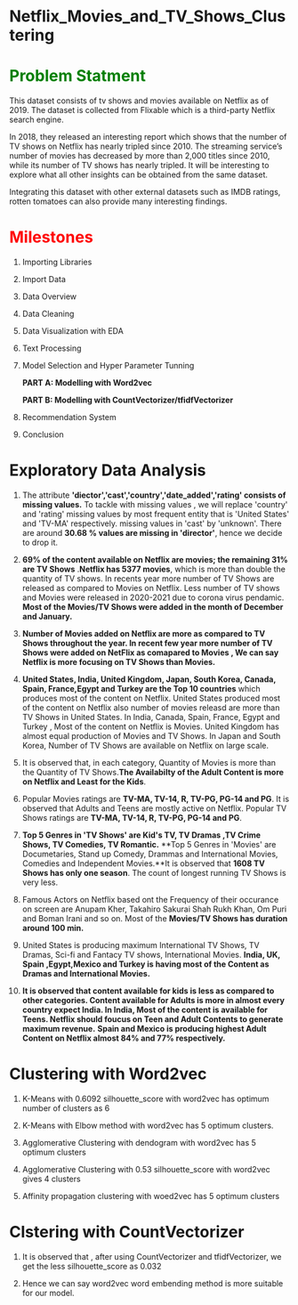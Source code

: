 # Netflix_Movies_and_TV_Shows_Clustering

# <font color='green'>**Problem Statment**</font>


This dataset consists of tv shows and movies available on Netflix as of 2019. The dataset is collected from Flixable which is a third-party Netflix search engine.

In 2018, they released an interesting report which shows that the number of TV shows on Netflix has nearly tripled since 2010. The streaming service’s number of movies has decreased by more than 2,000 titles since 2010, while its number of TV shows has nearly tripled. It will be interesting to explore what all other insights can be obtained from the same dataset.

Integrating this dataset with other external datasets such as IMDB ratings, rotten tomatoes can also provide many interesting findings.

# <font color='red'>**Milestones**</font>

1. Importing Libraries
2. Import Data
3. Data Overview
4. Data Cleaning
5. Data Visualization with EDA
6. Text Processing
7. Model Selection and Hyper Parameter Tunning
   
   **PART A: Modelling with Word2vec**
   
   **PART B: Modelling with CountVectorizer/tfidfVectorizer**
8. Recommendation System
9. Conclusion

# **Exploratory Data Analysis**


1. The attribute **'diector','cast','country','date_added','rating' consists of missing values.** To tackle with missing values , we will replace 'country' and 'rating' missing values by most frequent entity that is 'United States' and 'TV-MA' respectively. missing values in 'cast' by 'unknown'. There are around **30.68 % values are missing in 'director'**, hence we decide to drop it.


2. **69% of the content available on Netflix are movies; the remaining 31% are TV Shows** .**Netflix has 5377 movies**, which is more than double the quantity of TV shows. In recents year more number of TV Shows are released as compared to Movies on Netflix. Less number of TV shows and Movies were released in 2020-2021 due to corona virus pendamic. **Most of the Movies/TV Shows were added in the month of December and January.**


3. **Number of Movies added on Netflix are more as compared to TV Shows throughout the year. In recent few year more number of TV Shows were added on NetFlix as comapared to Movies , We can say Netflix is more focusing on TV Shows than Movies.** 


4. **United States, India, United Kingdom, Japan, South Korea, Canada, Spain, France,Egypt and Turkey are the Top 10 countries** which produces most of the content on Netflix. United States produced most of the content on Netflix also number of movies releasd are more than TV Shows in United States. In India, Canada, Spain, France, Egypt and Turkey , Most of the content on Netflix is Movies. United Kingdom has almost equal production of Movies and TV Shows. In Japan and South Korea, Number of TV Shows are available on Netflix on large scale. 

5. It is observed that, in each category, Quantity of Movies is more than the Quantity of TV Shows.**The Availabilty of the Adult Content is more on Netflix and Least for the Kids**.


6. Popular Movies ratings are **TV-MA, TV-14, R, TV-PG, PG-14 and PG**. It is observed that Adults and Teens are mostly active on Netflix. Popular TV Shows ratings are **TV-MA, TV-14, R, TV-PG, PG-14 and PG**.


7. **Top 5 Genres in 'TV Shows' are Kid's TV, TV Dramas ,TV Crime Shows, TV Comedies, TV Romantic.** **Top 5 Genres in 'Movies' are Documetaries, Stand up Comedy, Drammas and International Movies, Comedies and Independent Movies.**It is observed that **1608 TV Shows has only one season**. The count of longest running TV Shows is very less. 

8. Famous Actors on Netflix based ont the Frequency of their occurance on screen are Anupam Kher, Takahiro Sakurai Shah Rukh Khan, Om Puri and Boman Irani and so on. Most of the **Movies/TV Shows has duration around 100 min.**

9. United States is producing maximum International TV Shows, TV Dramas, Sci-fi and Fantacy TV shows, International Movies. **India, UK, Spain ,Egypt,Mexico and Turkey is having most of the Content as Dramas and International Movies.**


10. **It is observed that content available for kids is less as compared to other categories. Content available for Adults is more in almost every country expect India. In India, Most of the content is available for Teens. Netflix should foucus on Teen and Adult Contents to generate maximum revenue.** **Spain and Mexico is producing highest Adult Content on Netflix almost 84% and 77% respectively.**


# **Clustering with Word2vec**

1. K-Means with 0.6092 silhouette_score with word2vec has optimum number of clusters as 6

2. K-Means with Elbow method with word2vec has 5 optimum clusters.

3. Agglomerative Clustering with dendogram with word2vec has 5 optimum clusters

4. Agglomerative Clustering with 0.53 silhouette_score with word2vec gives 4 clusters

5. Affinity propagation clustering with woed2vec has 5 optimum clusters

# **Clstering with CountVectorizer**

1. It is observed that , after using CountVectorizer and tfidfVectorizer, we get the less silhouette_score as 0.032

2. Hence we can say word2vec word embending method is more suitable for our model.


